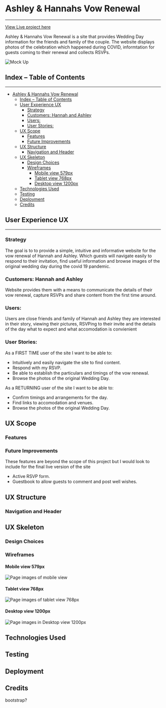 # Ashley & Hannahs Vow Renewal
***
[View Live project here](https://janebmckenna.github.io/milestone-project-1/)

Ashley & Hannahs Vow Renewal is a site that provides Wedding Day information for the friends and family of the couple. The website displays photos of the celebration which happened during COVID, informtation for guests coming to their renewal and collects RSVPs. 

<!-- insert mock ups here -->
![Mock Up](assets/images/Ashley%20%26%20Hannah%20diff%20viewports.png)

## Index – Table of Contents
***
- [Ashley \& Hannahs Vow Renewal](#ashley--hannahs-vow-renewal)
  - [Index – Table of Contents](#index--table-of-contents)
  - [User Experience UX](#user-experience-ux)
    - [Strategy](#strategy)
    - [Customers: Hannah and Ashley](#customers-hannah-and-ashley)
    - [Users:](#users)
    - [User Stories:](#user-stories)
  - [UX Scope](#ux-scope)
    - [Features](#features)
    - [Future Improvements](#future-improvements)
  - [UX Structure](#ux-structure)
    - [Navigation and Header](#navigation-and-header)
  - [UX Skeleton](#ux-skeleton)
    - [Design Choices](#design-choices)
    - [Wireframes](#wireframes)
      - [Mobile view 579px](#mobile-view-579px)
      - [Tablet view 768px](#tablet-view-768px)
      - [Desktop view 1200px](#desktop-view-1200px)
  - [Technologies Used](#technologies-used)
  - [Testing](#testing)
  - [Deployment](#deployment)
  - [Credits](#credits)

## User Experience UX
***
### Strategy
The goal is to  to provide a simple, intuitive and informative website for the vow renewal of Hannah and Ashley. Which guests will navigate easily to respond to their invitation, find useful information and browse images of the original wedding day during the covid 19 pandemic.

### Customers: Hannah and Ashley
Website provides them with a means to communicate the details of their vow renewal, capture RSVPs and share content from the first time around.

### Users: 
Users are close friends and family of Hannah and Ashley they are interested in their story, viewing their pictures, RSVPing to their invite and the details of the day what to expect and what accomodation is convienient 

### User Stories:
As a FIRST TIME user of the site I want to be able to:
* Intuitively and easily navigate the site to find content.
* Respond with my RSVP.
* Be able to establish the particulars and timings of the vow renewal.
* Browse the photos of the original Wedding Day.

As a RETURNING user of the site I want to be able to:
* Confirm timings and arrangements for the day.
* Find links to accomodation and venues.
* Browse the photos of the original Wedding Day.

## UX Scope 
### Features

### Future Improvements
These features are beyond the scope of this project but I would look to include for the final live version of the site
- Active RSVP form.
- Guestbook to allow guests to comment and post well wishes. 

## UX Structure

### Navigation and Header

## UX Skeleton

### Design Choices

### Wireframes
#### Mobile view 579px
<!-- ![home](assets/wireframes/index.html%20(576px).png) ![plan](assets/wireframes/plan.html%20(576px).png)
<br>
![gallery](assets/wireframes/gallery.html%20(576px).png) ![RSVP](assets/wireframes/rsvp.html%20(576px)%20.png) -->
![Page images of mobile view](assets/wireframes/Mobile%20view%20579px.png)
#### Tablet view 768px
<!-- ![home](assets/wireframes/index.html%20(768px).png) ![plan](assets/wireframes/plan.html%20(768px).png)
<br>
![gallery](assets/wireframes/gallery.html%20(768px).png) ![RSVP](assets/wireframes/rsvp.html%20(768px).png) -->
![Page images of tablet view 768px](assets/wireframes/Tablet%20view%20678px.png)
#### Desktop view 1200px
<!-- ![home](assets/wireframes/index.html%20(1200px).png) ![plan](assets/wireframes/plan.html%20(1200px).png)
<br>
![gallery](assets/wireframes/gallery.html%20(1200px).png) ![RSVP](assets/wireframes/rsvp.html%20(1200px).png) -->
![Page images in Desktop view 1200px](assets/wireframes/Desktop%20view%201200px.png)
## Technologies Used

## Testing

## Deployment

## Credits
bootstrap?
